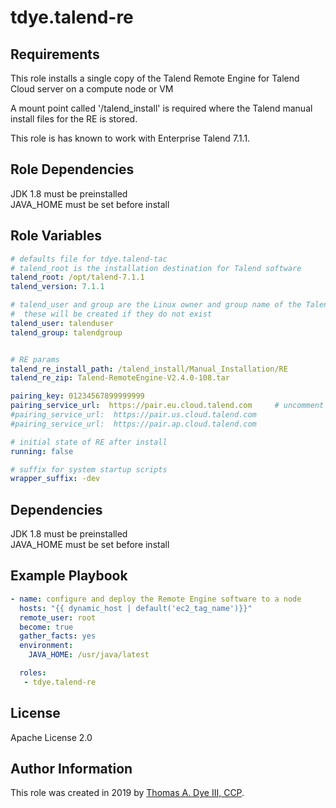 # tdye.talend-re

Requirements
------------

This role installs a single copy of the Talend Remote Engine for Talend Cloud server on a compute node or VM

A mount point called '/talend_install' is required where the Talend manual install files for the RE is stored.

This role is has known to work with Enterprise Talend 7.1.1.

Role Dependencies
-----------------
JDK 1.8 must be preinstalled  
JAVA_HOME must be set before install   


Role Variables
--------------

```yaml
# defaults file for tdye.talend-tac
# talend_root is the installation destination for Talend software
talend_root: /opt/talend-7.1.1
talend_version: 7.1.1

# talend_user and group are the Linux owner and group name of the Talend filesystem
#  these will be created if they do not exist
talend_user: talenduser
talend_group: talendgroup


# RE params
talend_re_install_path: /talend_install/Manual_Installation/RE
talend_re_zip: Talend-RemoteEngine-V2.4.0-108.tar

pairing_key: 01234567899999999
pairing_service_url:  https://pair.eu.cloud.talend.com     # uncomment the pairing service for your region/account
#pairing_service_url:  https://pair.us.cloud.talend.com
#pairing_service_url:  https://pair.ap.cloud.talend.com

# initial state of RE after install
running: false

# suffix for system startup scripts
wrapper_suffix: -dev


```

Dependencies
------------
JDK 1.8 must be preinstalled  
JAVA_HOME must be set before install 

Example Playbook
----------------

```yaml
- name: configure and deploy the Remote Engine software to a node
  hosts: "{{ dynamic_host | default('ec2_tag_name')}}"
  remote_user: root
  become: true
  gather_facts: yes
  environment:
    JAVA_HOME: /usr/java/latest

  roles:
   - tdye.talend-re
```

License
-------

Apache License 2.0

Author Information
------------------

This role was created in 2019 by [Thomas A. Dye III, CCP](https://github.com/tdye).

